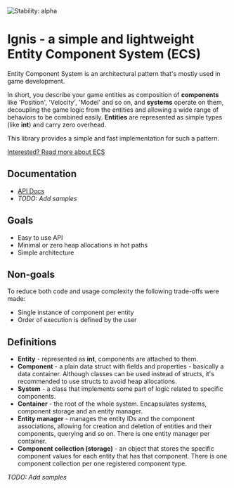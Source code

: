 ![Stability: alpha](https://img.shields.io/badge/stability-alpha-orange.svg)

# Ignis - a simple and lightweight Entity Component System (ECS)

Entity Component System is an architectural pattern that's mostly used in game
development.

In short, you describe your game entities as composition of **components** like
'Position', 'Velocity', 'Model' and so on, and **systems** operate on them,
decoupling the game logic from the entities and allowing a wide range of behaviors
to be combined easily. **Entities** are represented as simple types (like **int**) and carry zero overhead.

This library provides a simple and fast implementation for such a
pattern.

[Interested? Read more about ECS](https://en.wikipedia.org/wiki/Entity_component_system)

## Documentation
- [API Docs](https://razer-rbi.github.io/ignis/api)
- *TODO: Add samples*

## Goals
- Easy to use API
- Minimal or zero heap allocations in hot paths
- Simple architecture

## Non-goals
To reduce both code and usage complexity the following trade-offs were made:
- Single instance of component per entity
- Order of execution is defined by the user

## Definitions
- **Entity** - represented as **int**, components are attached to them.
- **Component** - a plain data struct with fields and properties - basically a data container. Although classes can be used instead of structs, it's recommended to use structs to avoid heap allocations.
- **System** - a class that implements some part of logic related to specific components.
- **Container** - the root of the whole system. Encapsulates systems, component
storage and an entity manager.
- **Entity manager** - manages the entity IDs and the component associations,
allowing for creation and deletion of entities and their components, querying
and so on. There is one entity manager per container.
- **Component collection (storage)** - an object that stores the specific component values
for each entity that has that component. There is one component collection per one registered component type.

*TODO: Add samples*
